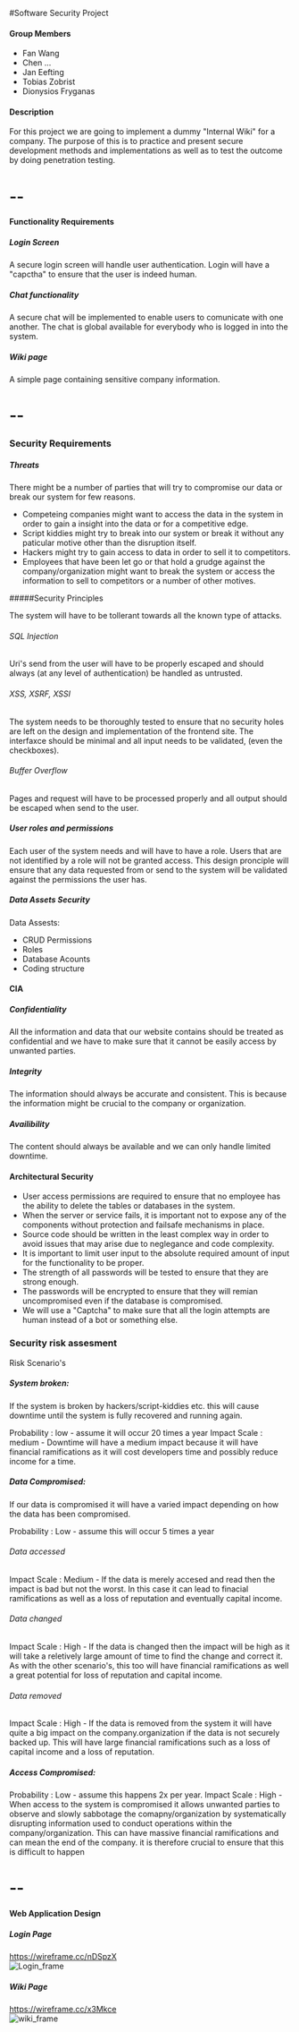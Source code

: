 #Software Security Project

#### Group Members
* Fan  Wang  
* Chen  ...  
* Jan Eefting  
* Tobias Zobrist 
* Dionysios Fryganas

#### Description  
For this project we are going to implement a dummy "Internal Wiki" for a company.  The purpose of this is to practice and present secure development methods and implementations as well as to test the outcome by doing penetration testing.

# --

#### Functionality Requirements  
##### Login Screen  
A secure login screen will handle user authentication.  Login will have a "capctha" to ensure that the user is indeed human.  

##### Chat functionality  
A secure chat will be implemented to enable users to comunicate with one another. The chat is global available for everybody who is logged in into the system. 

##### Wiki page  
A simple page containing sensitive company information. 

# --

### Security Requirements  


##### Threats

There might be a number of parties that will try to compromise our data or break our system for few reasons.

* Competeing companies might want to access the data in the system in order to gain a insight into the data or for a competitive edge.  
* Script kiddies might try to break into our system or break it without any paticular motive other than the disruption itself.
* Hackers might try to gain access to data in order to sell it to competitors.  
* Employees that have been let go or that hold a grudge against the company/organization might want to break the system or access the information to sell to competitors or a number of other motives.  

#####Security Principles

The system will have to be tollerant towards all the known type of attacks.

###### SQL Injection

Uri's send from the user will have to be properly escaped and should always (at any level of authentication) be handled
as untrusted.

###### XSS, XSRF, XSSI

The system needs to be thoroughly tested to ensure that no security holes are left on the design and implementation of the frontend site.
The interfaxce should be minimal and all input needs to be validated, (even the checkboxes).

###### Buffer Overflow

Pages and request will have to be processed properly and all output should be escaped when send to the user.

##### User roles and permissions

Each user of the system needs and will have to have a role. Users that are not identified by a role will not be granted access. This design pronciple will ensure that any data requested from or send to the system will be validated against the permissions the user has.

##### Data Assets Security

Data Assests:


* CRUD Permissions
* Roles
* Database Acounts
* Coding structure

#### CIA  

##### Confidentiality  
All the information and data that our website contains should be treated as confidential and we have to make sure that it cannot be easily access by unwanted parties.  

##### Integrity  
The information should always be accurate and consistent.  This is because the information might be crucial to the company or organization.  

##### Availibility  
The content should always be available and we can only handle limited downtime.  

#### Architectural Security  

* User access permissions are required to ensure that no employee has the ability to delete the tables or databases in the system.  
* When the server or service fails, it is important not to expose any of the components without protection and failsafe mechanisms in place.  
* Source code should be written in the least complex way in order to avoid issues that may arise due to neglegance and code complexity.  
* It is important to limit user input to the absolute required amount of input for the functionality to be proper.
* The strength of all passwords will be tested to ensure that they are strong enough.  
* The passwords will be encrypted to ensure that they will remian uncompromised even if the database is compromised.  
* We will use a "Captcha" to make sure that all the login attempts are human instead of a bot or something else.  

### Security risk assesment

Risk Scenario's

##### System broken:

If the system is broken by hackers/script-kiddies etc. this will cause downtime until the system is fully recovered and running again.

Probability : low - assume it will occur 20 times a year
Impact Scale : medium - Downtime will have a medium impact because it will have financial ramifications as it will cost developers time and possibly reduce income for a time.  

##### Data Compromised:

If our data is compromised it will have a varied impact depending on how the data has been compromised.

Probability : Low - assume this will occur 5 times a year

###### Data accessed

Impact Scale : Medium - If the data is merely accesed and read then the impact is bad but not the worst.  In this case it can lead to finacial ramifications as well as a loss of reputation and eventually capital income.   

###### Data changed

Impact Scale : High - If the data is changed then the impact will be high as it will take a reletively large amount of time to find the change and correct it.  As with the other scenario's, this too will have financial ramifications as well a great potential for loss of reputation and capital income.

###### Data removed

Impact Scale : High - If the data is removed from the system it will have quite a big impact on the company.organization if the data is not securely backed up.  This will have large financial ramifications such as a loss of capital income and a loss of reputation.

##### Access Compromised:

Probability : Low - assume this happens 2x per year.
Impact Scale : High - When access to the system is compromised it allows unwanted parties to observe and slowly sabbotage the comapny/organization by systematically disrupting information used to conduct operations within the company/organization.  This can have massive financial ramifications and can mean the end of the company.  it is therefore crucial to ensure that this is difficult to happen

# --

#### Web Application Design

##### Login  Page  
https://wireframe.cc/nDSpzX  
![Login_frame](./wire_frames/login.png?raw=true)

##### Wiki Page  
https://wireframe.cc/x3Mkce  
![wiki_frame](./wire_frames/wiki.png?raw=true)
